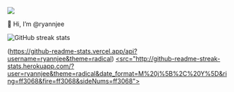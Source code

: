 
<p align="left">
	<img src="https://komarev.com/ghpvc/?username=ryannjee&color=blueviolet&style=flat-square&label=Profile+Views" />
</p>

👋 Hi, I’m @ryannjee

![GitHub streak stats](https://github-readme-streak-stats.herokuapp.com/?user=ryannjee)  

  (https://github-readme-stats.vercel.app/api?username=ryannjee&theme=radical)
  <a href="https://github.com/ryannjee"><src="http://github-readme-streak-stats.herokuapp.com/?user=ryannjee&theme=radical&date_format=M%20j%5B%2C%20Y%5D&ring=ff3068&fire=ff3068&sideNums=ff3068"></a>

<!---
ryannjee/ryannjee is a ✨ special ✨ repository because its `README.md` (this file) appears on your GitHub profile.
You can click the Preview link to take a look at your changes.
--->

